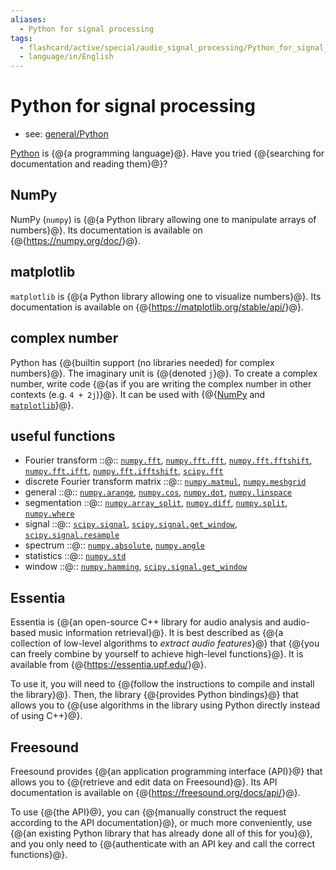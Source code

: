 ```yaml
---
aliases:
  - Python for signal processing
tags:
  - flashcard/active/special/audio_signal_processing/Python_for_signal_processing
  - language/in/English
---
```


# Python for signal processing

- see: [general/Python](../../general/Python%20(programming%20language).md)

[Python](../../general/Python%20(programming%20language).md) is {@{a programming language}@}. Have you tried {@{searching for documentation and reading them}@}? <!--SR:!2028-07-25,1124,350!2029-02-19,1289,350-->

## NumPy

NumPy \(`numpy`\) is {@{a Python library allowing one to manipulate arrays of numbers}@}. Its documentation is available on {@{<https://numpy.org/doc/>}@}. <!--SR:!2028-12-30,1254,359!2029-05-13,1362,359-->

## matplotlib

`matplotlib` is {@{a Python library allowing one to visualize numbers}@}. Its documentation is available on {@{<https://matplotlib.org/stable/api/>}@}. <!--SR:!2028-10-03,1184,359!2029-03-27,1324,359-->

## complex number

Python has {@{builtin support (no libraries needed) for complex numbers}@}. The imaginary unit is {@{denoted `j`}@}. To create a complex number, write code {@{as if you are writing the complex number in other contexts (e.g. `4 + 2j`)}@}. It can be used with {@{[NumPy](#NumPy) and [`matplotlib`](#matplotlib)}@}. <!--SR:!2029-09-20,1461,359!2029-12-31,1540,359!2029-05-14,1358,359!2029-07-24,1415,359-->

## useful functions

- Fourier transform ::@:: [`numpy.fft`](https://numpy.org/doc/stable/reference/routines.fft.html), [`numpy.fft.fft`](https://numpy.org/doc/stable/reference/generated/numpy.fft.fft.html), [`numpy.fft.fftshift`](https://numpy.org/doc/stable/reference/generated/numpy.fft.fftshift.html), [`numpy.fft.ifft`](https://numpy.org/doc/stable/reference/generated/numpy.fft.ifft.html), [`numpy.fft.ifftshift`](https://numpy.org/doc/stable/reference/generated/numpy.fft.ifftshift.html), [`scipy.fft`](https://docs.scipy.org/doc/scipy/reference/fft.html) <!--SR:!2026-11-25,408,381!2027-01-08,445,381-->
- discrete Fourier transform matrix ::@:: [`numpy.matmul`](https://numpy.org/doc/stable/reference/generated/numpy.matmul.html), [`numpy.meshgrid`](https://numpy.org/doc/stable/reference/generated/numpy.meshgrid.html) <!--SR:!2026-11-30,412,381!2026-12-17,426,381-->
- general ::@:: [`numpy.arange`](https://numpy.org/doc/stable/reference/generated/numpy.arange.html), [`numpy.cos`](https://numpy.org/doc/stable/reference/generated/numpy.cos.html), [`numpy.dot`](https://numpy.org/doc/stable/reference/generated/numpy.dot.html), [`numpy.linspace`](https://numpy.org/doc/stable/reference/generated/numpy.linspace.html) <!--SR:!2026-08-26,312,361!2026-11-28,411,381-->
- segmentation ::@:: [`numpy.array_split`](https://numpy.org/doc/stable/reference/generated/numpy.array_split.html), [`numpy.diff`](https://numpy.org/doc/stable/reference/generated/numpy.diff.html), [`numpy.split`](https://numpy.org/doc/stable/reference/generated/numpy.split.html), [`numpy.where`](https://numpy.org/doc/stable/reference/generated/numpy.where.html) <!--SR:!2027-01-01,439,381!2027-01-13,449,381-->
- signal ::@:: [`scipy.signal`](https://docs.scipy.org/doc/scipy/reference/signal.html), [`scipy.signal.get_window`](https://docs.scipy.org/doc/scipy/reference/generated/scipy.signal.get_window.html), [`scipy.signal.resample`](https://docs.scipy.org/doc/scipy/reference/generated/scipy.signal.resample.html) <!--SR:!2025-10-23,92,361!2026-12-27,435,381-->
- spectrum ::@:: [`numpy.absolute`](https://numpy.org/doc/stable/reference/generated/numpy.absolute.html), [`numpy.angle`](https://numpy.org/doc/stable/reference/generated/numpy.angle.html) <!--SR:!2026-12-22,431,381!2026-12-01,413,381-->
- statistics ::@:: [`numpy.std`](https://numpy.org/doc/stable/reference/generated/numpy.std.html) <!--SR:!2026-11-18,402,381!2026-11-29,412,381-->
- window ::@:: [`numpy.hamming`](https://numpy.org/doc/stable/reference/generated/numpy.hamming.html), [`scipy.signal.get_window`](https://docs.scipy.org/doc/scipy/reference/generated/scipy.signal.get_window.html) <!--SR:!2026-12-02,414,381!2026-12-23,432,381-->

## Essentia

Essentia is {@{an open-source C++ library for audio analysis and audio-based music information retrieval}@}. It is best described as {@{a collection of low-level algorithms to _extract audio features_}@} that {@{you can freely combine by yourself to achieve high-level functions}@}. It is available from {@{<https://essentia.upf.edu/>}@}. <!--SR:!2026-12-24,433,381!2026-11-22,406,381!2026-11-16,400,380!2026-12-21,430,381-->

To use it, you will need to {@{follow the instructions to compile and install the library}@}. Then, the library {@{provides Python bindings}@} that allows you to {@{use algorithms in the library using Python directly instead of using C++}@}. <!--SR:!2026-11-27,410,381!2026-11-17,401,381!2026-11-15,399,381-->

## Freesound

Freesound provides {@{an application programming interface \(API\)}@} that allows you to {@{retrieve and edit data on Freesound}@}. Its API documentation is available on {@{<https://freesound.org/docs/api/>}@}. <!--SR:!2026-11-19,403,381!2027-01-23,458,381!2026-12-25,433,381-->

To use {@{the API}@}, you can {@{manually construct the request according to the API documentation}@}, or much more conveniently, use {@{an existing Python library that has already done all of this for you}@}, and you only need to {@{authenticate with an API key and call the correct functions}@}. <!--SR:!2026-11-26,409,381!2026-11-24,408,381!2026-12-31,438,381!2026-12-26,434,381-->
